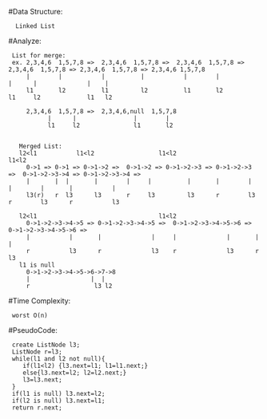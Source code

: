  #Data Structure:
 
      Linked List
     
 #Analyze:
 
     List for merge:
     ex. 2,3,4,6  1,5,7,8 =>  2,3,4,6  1,5,7,8 =>  2,3,4,6  1,5,7,8 => 2,3,4,6  1,5,7,8 => 2,3,4,6  1,5,7,8 => 2,3,4,6 1,5,7,8
         |        |           |          |           |        |            |      |              |    |              
         l1       l2          l1         l2          l1       l2           l1     l2             l1   l2            
         
         2,3,4,6  1,5,7,8 =>  2,3,4,6,null  1,5,7,8
               |      |                |        |
               l1     l2               l1       l2
               
               
       Merged List: 
       l2<l1           l1<l2                  l1<l2                      l1<l2 
         0->1 => 0->1 => 0->1->2 =>  0->1->2 => 0->1->2->3 => 0->1->2->3 =>  0->1->2->3->4 => 0->1->2->3->4 =>
         |       |  |       |        |     |          |       |        |     |        |       |           |
         l3(r)   r  l3      l3       r     l3         l3      r        l3    r        l3      r           l3
         
       l2<l1                                  l1<l2                                          
         0->1->2->3->4->5 => 0->1->2->3->4->5 =>  0->1->2->3->4->5->6 => 0->1->2->3->4->5->6 => 
         |           |       |              |     |              |       |                 |                      
         r           l3      r              l3    r              l3      r                 l3                     
       l1 is null
         0->1->2->3->4->5->6->7->8
         |                 |  |
         r                  l3 l2
         
 #Time Complexity:
 
     worst O(n)
     
 #PseudoCode:
 
     create ListNode l3;
     ListNode r=l3;
     while(l1 and l2 not null){
        if(l1<l2) {l3.next=l1; l1=l1.next;}
        else{l3.next=l2; l2=l2.next;}
        l3=l3.next;
     }
     if(l1 is null) l3.next=l2;
     if(l2 is null) l3.next=l1;
     return r.next;
         
